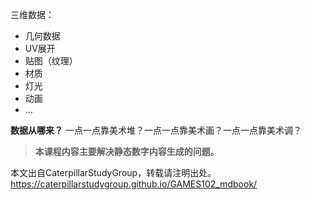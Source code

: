 三维数据：  

- 几何数据  
- UV展开  
- 贴图（纹理）  
- 材质  
- 灯光  
- 动画  
- …  

**数据从哪来？**
一点一点靠美术堆？一点一点靠美术画？一点一点靠美术调？

> **本课程内容主要解决静态数字内容生成的问题。**  



本文出自CaterpillarStudyGroup，转载请注明出处。
https://caterpillarstudygroup.github.io/GAMES102_mdbook/